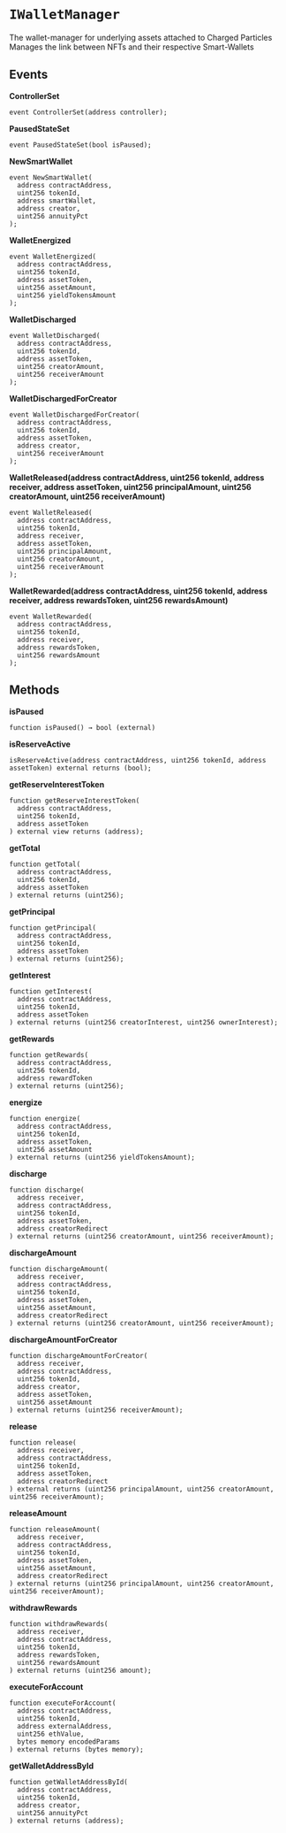 # `IWalletManager`

The wallet-manager for underlying assets attached to Charged Particles
Manages the link between NFTs and their respective Smart-Wallets

## Events

**ControllerSet**
```
event ControllerSet(address controller);
```

**PausedStateSet**
```
event PausedStateSet(bool isPaused);
```

**NewSmartWallet**
```
event NewSmartWallet(
  address contractAddress, 
  uint256 tokenId, 
  address smartWallet, 
  address creator, 
  uint256 annuityPct
);
```

**WalletEnergized**
```
event WalletEnergized(
  address contractAddress, 
  uint256 tokenId, 
  address assetToken, 
  uint256 assetAmount, 
  uint256 yieldTokensAmount
);
```

**WalletDischarged**
```
event WalletDischarged(
  address contractAddress, 
  uint256 tokenId, 
  address assetToken, 
  uint256 creatorAmount, 
  uint256 receiverAmount
);
```

**WalletDischargedForCreator**
```
event WalletDischargedForCreator(
  address contractAddress, 
  uint256 tokenId, 
  address assetToken, 
  address creator, 
  uint256 receiverAmount
);
```

**WalletReleased(address contractAddress, uint256 tokenId, address receiver, address assetToken, uint256 principalAmount, uint256 creatorAmount, uint256 receiverAmount)**
```
event WalletReleased(
  address contractAddress, 
  uint256 tokenId, 
  address receiver, 
  address assetToken, 
  uint256 principalAmount, 
  uint256 creatorAmount, 
  uint256 receiverAmount
);
```

**WalletRewarded(address contractAddress, uint256 tokenId, address receiver, address rewardsToken, uint256 rewardsAmount)**
```
event WalletRewarded(
  address contractAddress, 
  uint256 tokenId, 
  address receiver, 
  address rewardsToken, 
  uint256 rewardsAmount
);
```

## Methods

**isPaused**

```
function isPaused() → bool (external)
```

**isReserveActive**

```
isReserveActive(address contractAddress, uint256 tokenId, address assetToken) external returns (bool);
```

**getReserveInterestToken**
```
function getReserveInterestToken(
  address contractAddress, 
  uint256 tokenId, 
  address assetToken
) external view returns (address);
```

**getTotal**
```  
function getTotal(
  address contractAddress, 
  uint256 tokenId, 
  address assetToken
) external returns (uint256);
```
  
**getPrincipal**
```
function getPrincipal(
  address contractAddress, 
  uint256 tokenId, 
  address assetToken
) external returns (uint256);
```
  
**getInterest**
```
function getInterest(
  address contractAddress, 
  uint256 tokenId, 
  address assetToken
) external returns (uint256 creatorInterest, uint256 ownerInterest);
```

**getRewards**
```
function getRewards(
  address contractAddress, 
  uint256 tokenId, 
  address rewardToken
) external returns (uint256);
```

**energize**
```
function energize(
  address contractAddress, 
  uint256 tokenId, 
  address assetToken, 
  uint256 assetAmount
) external returns (uint256 yieldTokensAmount);
```
  
**discharge**
```  
function discharge(
  address receiver, 
  address contractAddress, 
  uint256 tokenId, 
  address assetToken, 
  address creatorRedirect
) external returns (uint256 creatorAmount, uint256 receiverAmount);
```

**dischargeAmount**
```
function dischargeAmount(
  address receiver, 
  address contractAddress, 
  uint256 tokenId, 
  address assetToken, 
  uint256 assetAmount, 
  address creatorRedirect
) external returns (uint256 creatorAmount, uint256 receiverAmount);
```

**dischargeAmountForCreator**
```
function dischargeAmountForCreator(
  address receiver, 
  address contractAddress, 
  uint256 tokenId, 
  address creator, 
  address assetToken, 
  uint256 assetAmount
) external returns (uint256 receiverAmount);
```

**release**
```  
function release(
  address receiver, 
  address contractAddress, 
  uint256 tokenId,
  address assetToken, 
  address creatorRedirect
) external returns (uint256 principalAmount, uint256 creatorAmount, uint256 receiverAmount);
```

**releaseAmount**
```
function releaseAmount(
  address receiver, 
  address contractAddress, 
  uint256 tokenId, 
  address assetToken, 
  uint256 assetAmount, 
  address creatorRedirect
) external returns (uint256 principalAmount, uint256 creatorAmount, uint256 receiverAmount);
```

**withdrawRewards**
```
function withdrawRewards(
  address receiver, 
  address contractAddress, 
  uint256 tokenId, 
  address rewardsToken, 
  uint256 rewardsAmount
) external returns (uint256 amount);
```

**executeForAccount**
```
function executeForAccount(
  address contractAddress, 
  uint256 tokenId, 
  address externalAddress, 
  uint256 ethValue, 
  bytes memory encodedParams
) external returns (bytes memory);
```

**getWalletAddressById**
```
function getWalletAddressById(
  address contractAddress, 
  uint256 tokenId, 
  address creator, 
  uint256 annuityPct
) external returns (address);
```
